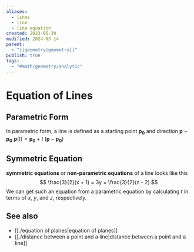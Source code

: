 ```yaml
---
aliases:
  - lines
  - line
  - line equation
created: 2023-05-30
modified: 2024-03-14
parent:
  - "[[geometry|geometry]]"
publish: true
tags:
  - "#math/geometry/analytic"
---
```


# Equation of Lines

## Parametric Form
In parametric form, a line is defined as a starting point $\mathbf{p_0}$ and direction $\mathbf{p} - \mathbf{p_0}$
$\mathbf{p}(t) = \mathbf{p_0} + t \ (\mathbf{p} - \mathbf{p_0})$

## Symmetric Equation
**symmetric equations** or **non-parametric equations** of a line looks like this
$$
\frac{3}{2}(x + 1) = 3y = \frac{3}{2}(z - 2)
$$
We can get such an equation from a parametric equation by calculating $t$ in terms of $x$, $y$, and $z$, respectively.

## See also
- [[./equation of planes|equation of planes]]
- [[./distance between a point and a line|distance between a point and a line]]